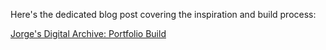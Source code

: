 Here's the dedicated blog post covering the inspiration and build process:

[Jorge's Digital Archive: Portfolio Build](https://jorgexag.github.io/blog/posts/PortfolioBuild/)